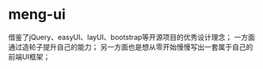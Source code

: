 # meng-ui
借鉴了jQuery、easyUI、layUI、bootstrap等开源项目的优秀设计理念；
一方面通过造轮子提升自己的能力；
另一方面也是想从零开始慢慢写出一套属于自己的前端UI框架；
